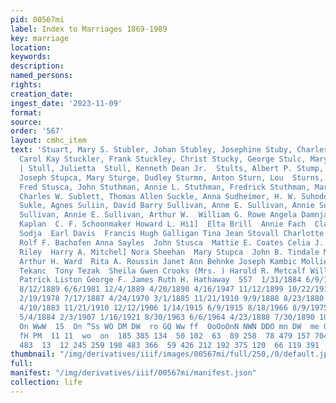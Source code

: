 ```yaml
---
pid: 00567mi
label: Index to Marriages 1869-1989
key: marriage
location: 
keywords: 
description: 
named_persons: 
rights: 
creation_date: 
ingest_date: '2023-11-09'
format: 
source: 
order: '567'
layout: cmhc_item
text: 'Stuart, Mary S. Stubler, Johan Stubley, Josephine Stuby, Charles A. Stuckey,
  Carol Kay Stuckler, Frank Stuckley, Christ Stucky, George Stulc, Mary  Stule, Rhoda
  | Stull, Julietta  Stull, Kenneth Dean Jr.  Stults, Albert P. Stump, Sandra K. Stumpf,
  Joseph Stupca, Mary Sturge, Dudley Sturmn, Anton Sturn, Lou  Sturns, Emma Sturwald,
  Fred Stusca, John Stuthman, Annie L. Stuthman, Fredrick Stuthman, Mary E. Stutsman,
  Charles W. Sublett, Thomas Allen Suckle, Anna Sudheimer, H. W. Suhodolnik, Leopold
  Sukle, Agnes Suliin, David Barry Sullivan, Anne E. Sullivan, Annie Sullivan, Annie
  Sullivan, Annie E. Sullivan, Arthur W.  William G. Rowe Angela Damnjamovich Anton
  Kaplan  C. F. Schoonmaker Howard L. Hi1]  Elta Brill  Annie Fach  Clara Mayden  Joseph
  Sodja  Earl Davis  Francis Hugh Galligan Tina Jean Stovall Charlotte Antonette Eussen
  Rolf F. Bachofen Anna Sayles  John Stusca  Mattie E. Coates Celia J. Glassford Maurice
  Riley  Harry A. Mitchel] Nora Sheehan  Mary Stupca  John B. Tindale Mattie D. Edwards
  Arthur H. Ward  Rita A. Roussin Janet Ann Behnke Joseph Kambic Mollie Kunkel Angela
  Tekanc  Tony Tezak  Sheila Gwen Crooks (Mrs. ) Harold R. Metcalf William R. Rivers
  Patrick Liston George F. James Ruth H. Hathaway  557  1/31/1884 6/9/1907 8/28/1922
  8/12/1889 6/6/1981 12/4/1889 4/20/1890 4/16/1947 11/12/1899 10/22/1910 7/2/1883
  2/19/1978 7/17/1887 4/24/1970 3/1/1885 11/21/1910 9/9/1880 8/23/1880 1/16/1894 11/3/1903
  4/10/1883 11/21/1910 12/12/1906 1/14/1915 6/9/1915 8/18/1966 8/9/1975 10/13/1902
  5/4/1884 2/3/1907 1/16/1921 8/30/1963 6/6/1964 4/23/1888 7/30/1890 10/29/1902 4/14/1915  HD
  On WwW  15  On “Ss WO DM DW  ro GQ Ww ff  OoOoOnN NWN DDO mn DW  me OoOmn DW NS
  fH PM  11 11  wo  on  185 385 134  50 102  63  89 258  78 479 157 704 339 122 235
  483  13  12 245 259 198 483 366  59 426 212 192 375 120  66 119 391  98 216 '
thumbnail: "/img/derivatives/iiif/images/00567mi/full/250,/0/default.jpg"
full: 
manifest: "/img/derivatives/iiif/00567mi/manifest.json"
collection: life
---
```

